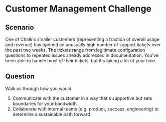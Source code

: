 # Customer Management Challenge

## Scenario

One of Chalk's smaller customers (representing a fraction of overall usage and revenue) has opened an unusually high number of support tickets over the past two weeks. The tickets range from legitimate configuration questions to repeated issues already addressed in documentation. You've been able to handle most of their tickets, but it's taking a lot of your time.

## Question

Walk us through how you would:

1. Communicate with the customer in a way that's supportive but sets boundaries for your bandwidth
2. Collaborate with internal teams (e.g. product, success, engineering) to determine a sustainable path forward